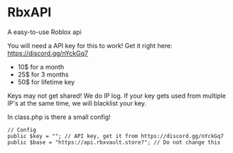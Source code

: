 # RbxAPI
A easy-to-use Roblox api

You will need a API key for this to work!
Get it right here: https://discord.gg/nYckGq7

 - 10$ for a month
 - 25$ for 3 months
 - 50$ for lifetime key

Keys may not get shared! We do IP log. If your key gets used from multiple IP's at the same time, we will blacklist your key.

In class.php is there a small config!
```
// Config
public $key = ""; // API key, get it from https://discord.gg/nYckGq7
public $base = "https://api.rbxvault.store?"; // Do not change this
```
